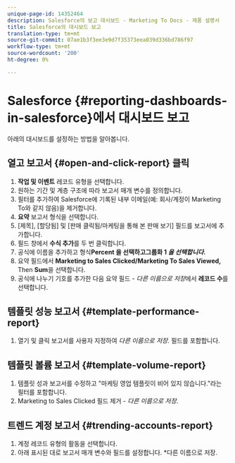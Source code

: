 ```yaml
---
unique-page-id: 14352464
description: Salesforce의 보고 대시보드 - Marketing To Docs - 제품 설명서
title: Salesforce의 대시보드 보고
translation-type: tm+mt
source-git-commit: 07ae1b3f3ee3e9d7f35373eea039d336bd786f97
workflow-type: tm+mt
source-wordcount: '200'
ht-degree: 0%

---
```



# Salesforce {#reporting-dashboards-in-salesforce}에서 대시보드 보고

아래의 대시보드를 설정하는 방법을 알아봅니다.

## 열고 보고서 {#open-and-click-report} 클릭

1. **작업 및 이벤트** 레코드 유형을 선택합니다.
1. 원하는 기간 및 계층 구조에 따라 보고서 매개 변수를 정의합니다.
1. 필터를 추가하여 Salesforce에 기록된 내부 이메일(예: 회사/계정이 Marketing To와 같지 않음)을 제거합니다.
1. **요약** 보고서 형식을 선택합니다.
1. [제목], [할당됨] 및 [판매 클릭됨/마케팅을 통해 본 판매 보기] 필드를 보고서에 추가합니다.
1. 필드 창에서 **수식 추가**&#x200B;를 두 번 클릭합니다.
1. 공식에 이름을 추가하고 형식**Percent **을 선택하고**&#x200B;그룹화 1 *을 선택합니다.***
1. 요약 필드에서 **Marketing to Sales Clicked/Marketing To Sales Viewed,** Then **Sum**&#x200B;을 선택합니다.
1. 공식에 나누기 기호를 추가한 다음 요약 필드 - *다른 이름으로 저장*&#x200B;에서 **레코드 수**&#x200B;를 선택합니다.

## 템플릿 성능 보고서 {#template-performance-report}

1. 열기 및 클릭 보고서를 사용자 지정하여 *다른 이름으로 저장.* 필드를 포함합니다.

## 템플릿 볼륨 보고서 {#template-volume-report}

1. 템플릿 성과 보고서를 수정하고 &quot;마케팅 영업 템플릿이 비어 있지 않습니다.&quot;라는 필터를 포함합니다.
1. Marketing to Sales Clicked 필드 제거 - *다른 이름으로 저장*.

## 트렌드 계정 보고서 {#trending-accounts-report}

1. 계정 레코드 유형의 활동을 선택합니다.
1. 아래 표시된 대로 보고서 매개 변수와 필드를 설정합니다. *다른 이름으로 저장.

